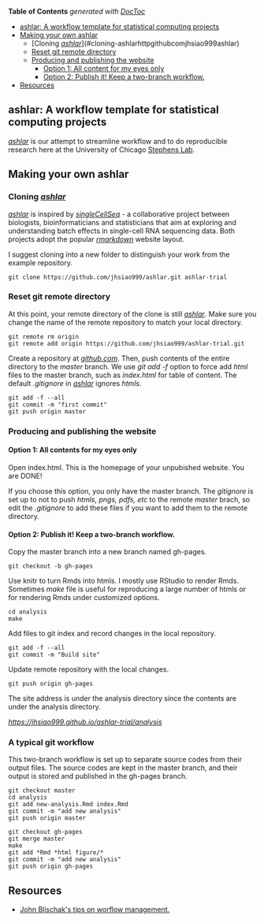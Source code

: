 <!-- START doctoc generated TOC please keep comment here to allow auto update -->
<!-- DON'T EDIT THIS SECTION, INSTEAD RE-RUN doctoc TO UPDATE -->
**Table of Contents**  *generated with [DocToc](https://github.com/thlorenz/doctoc)*

- [ashlar: A workflow template for statistical computing projects](#ashlar-a-workflow-template-for-statistical-computing-projects)
- [Making your own ashlar](#making-your-own-ashlar)
  - [Cloning [*ashlar*](http://github.com/jhsiao999/ashlar)](#cloning-ashlarhttpgithubcomjhsiao999ashlar)
  - [Reset git remote directory](#reset-git-remote-directory)
  - [Producing and publishing the website](#producing-and-publishing-the-website)
    - [Option 1: All content for my eyes only](#option-1-all-content-for-my-eyes-only)
    - [Option 2: Publish it! Keep a two-branch workflow.](#option-2-publish-it-keep-a-two-branch-workflow)
- [Resources](#resources)

<!-- END doctoc generated TOC please keep comment here to allow auto update -->



## ashlar: A workflow template for statistical computing projects

[*ashlar*](http://github.com/jhsiao999/ashlar) is our attempt to streamline workflow and to do reproducible research here at the University of Chicago [Stephens Lab](http://stephenslab.uchicago.edu/). 



## Making your own ashlar

### Cloning [*ashlar*](http://github.com/jhsiao999/ashlar) 

[*ashlar*](http://github.com/jhsiao999/ashlar) is inspired by [*singleCellSeq*](https://github.com/jdblischak/singleCellSeq) - a collaborative project between biologists, bioinformaticians and statisticians that aim at exploring and understanding batch effects in single-cell RNA sequencing data. Both projects adopt the popular [*rmarkdown*](http://rmarkdown.rstudio.com/) website layout.

I suggest cloning into a new folder to distinguish your work from the example repository.

```
git clone https://github.com/jhsiao999/ashlar.git ashlar-trial
```



### Reset git remote directory 

At this point, your remote directory of the clone is still [*ashlar*](http://github.com/jhsiao999/ashlar). Make sure you change the name of the remote repository to match your local directory.

```
git remote rm origin
git remote add origin https://github.com/jhsiao999/ashlar-trial.git
```

Create a repository at [*github.com*](http://github.com). Then, push contents of the entire directory to the *master* branch. We use *git add -f* option to force add *html* files to the master branch, such as *index.html* for table of content. The default *.gitignore* in [*ashlar*](http://github.com/jhsiao999/ashlar) ignores *htmls*. 

```
git add -f --all
git commit -m "first commit"
git push origin master
```



### Producing and publishing the website 

#### Option 1: All contents for my eyes only

Open index.html. This is the homepage of your unpubished website. You are DONE!

If you choose this option, you only have the master branch. The *gitignore* is set up to not to push *htmls, pngs, pdfs, etc* to the remote *master* brach, so edit the *.gitignore* to add these files if you want to add them to the remote directory. 


#### Option 2: Publish it! Keep a two-branch workflow.

Copy the master branch into a new branch named gh-pages. 

```
git checkout -b gh-pages 
```

Use knitr to turn Rmds into htmls. I mostly use RStudio to render Rmds. Sometimes *make*
file is useful for reproducing a large number of htmls or for rendering Rmds under
customized options.

```
cd analysis
make
```

Add files to git index and record changes in the local repository.

```
git add -f --all
git commit -m "Build site"
```

Update remote repository with the local changes.

```
git push origin gh-pages
```


The site address is under the analysis directory since the contents are under the analysis directory.

*https://jhsiao999.github.io/ashlar-trial/analysis*


### A typical git workflow

This two-branch workflow is set up to separate source codes from their output files.
The source codes are kept in the master branch, and their output is stored and published
in the gh-pages branch.


```
git checkout master
cd analysis
git add new-analysis.Rmd index.Rmd
git commit -m "add new analysis"
git push origin master

git checkout gh-pages
git merge master
make
git add *Rmd *html figure/*
git commit -m "add new analysis"
git push origin gh-pages
```



## Resources 

* [John Blischak's tips on worflow management.][contrib]


[site]: http://jhsiao999.github.io/ashlar/analysis
[contrib]: https://github.com/jdblischak/singleCellSeq/blob/master/CONTRIBUTING.md

